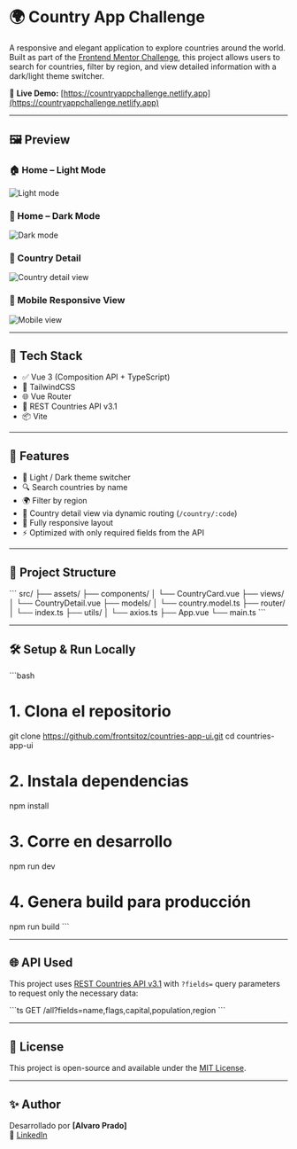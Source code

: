 # 🌍 Country App Challenge

A responsive and elegant application to explore countries around the world.  
Built as part of the [Frontend Mentor Challenge](https://www.frontendmentor.io/challenges/rest-countries-api-with-color-theme-switcher-48f6e9c3), this project allows users to search for countries, filter by region, and view detailed information with a dark/light theme switcher.

🔗 **Live Demo:** [https://countryappchallenge.netlify.app](https://countryappchallenge.netlify.app)

---

## 🖼️ Preview

### 🏠 Home – Light Mode

![Light mode](./src/assets/home_light.png)

### 🌙 Home – Dark Mode

![Dark mode](./src/assets/home_dark.png)

### 📄 Country Detail

![Country detail view](./src/assets/info_countries_light.png)

### 📱 Mobile Responsive View

![Mobile view](./src/assets/main_page_mode_dark.png)

---

## 🚀 Tech Stack

- ✅ Vue 3 (Composition API + TypeScript)
- 🎨 TailwindCSS
- 🌐 Vue Router
- 🔄 REST Countries API v3.1
- 📦 Vite

---

## 🧩 Features

- 🌙 Light / Dark theme switcher
- 🔍 Search countries by name
- 🌍 Filter by region
- 📄 Country detail view via dynamic routing (`/country/:code`)
- 📱 Fully responsive layout
- ⚡ Optimized with only required fields from the API

---

## 📁 Project Structure

\`\`\`
src/
├── assets/
├── components/
│ └── CountryCard.vue
├── views/
│ └── CountryDetail.vue
├── models/
│ └── country.model.ts
├── router/
│ └── index.ts
├── utils/
│ └── axios.ts
├── App.vue
└── main.ts
\`\`\`

---

## 🛠️ Setup & Run Locally

\`\`\`bash

# 1. Clona el repositorio

git clone https://github.com/frontsitoz/countries-app-ui.git
cd countries-app-ui

# 2. Instala dependencias

npm install

# 3. Corre en desarrollo

npm run dev

# 4. Genera build para producción

npm run build
\`\`\`

---

## 🌐 API Used

This project uses [REST Countries API v3.1](https://restcountries.com/) with `?fields=` query parameters to request only the necessary data:

\`\`\`ts
GET /all?fields=name,flags,capital,population,region
\`\`\`

---

## 📄 License

This project is open-source and available under the [MIT License](LICENSE).

---

## ✨ Author

Desarrollado por **[Alvaro Prado]**  
🔗 [LinkedIn](https://www.linkedin.com/in/alvaro-prado-tenorio/)
